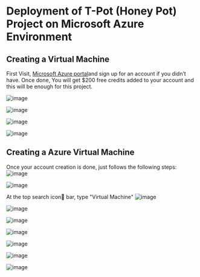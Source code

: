 # Deployment of T-Pot (Honey Pot) Project on Microsoft Azure Environment

## Creating a Virtual Machine
First Visit, [Microsoft Azure portal](https://azure.microsoft.com/en-us/get-started/azure-portal)and sign up for an account if you didn’t have. Once done, You will get $200 free credits added to your account and this will be enough for this project.

![image](https://github.com/user-attachments/assets/48404e67-04be-4d77-9f41-00f83fd2d66f)

![image](https://github.com/user-attachments/assets/8c75f2d6-56ac-43da-91b8-d0a12473cf05)

![image](https://github.com/user-attachments/assets/0433a323-d99d-4e63-84d8-6360154e0720)

![image](https://github.com/user-attachments/assets/fc08c1fb-0a77-42dd-b564-7265be1bef8b)

## Creating a Azure Virtual Machine
Once your account creation is done, just follows the following steps:
![image](https://github.com/user-attachments/assets/31b38bb6-296f-4841-87d4-60e9c8d5e2e7)

![image](https://github.com/user-attachments/assets/76309c1d-1e09-4875-8a49-1e8f408b77f9)

At the top search icon🔎 bar, type "Virtual Machine"
![image](https://github.com/user-attachments/assets/c9f7836a-80e1-4187-9cef-aa66891648d7)

![image](https://github.com/user-attachments/assets/5f63c727-501e-450a-92d2-6d6ed3795be4)

![image](https://github.com/user-attachments/assets/f6d9c685-f8a0-430f-ac23-e2fc0f5aff50)

![image](https://github.com/user-attachments/assets/0a240240-e9ea-4d1d-ad9d-524648ef4880)

![image](https://github.com/user-attachments/assets/9d03295c-653f-4847-b198-7f28eba458f0)

![image](https://github.com/user-attachments/assets/0efb5f0b-5ebd-47d4-8f11-30a0e658c0df)

![image](https://github.com/user-attachments/assets/181a00c2-52bb-44ae-8c41-0c2f899e1e57)









